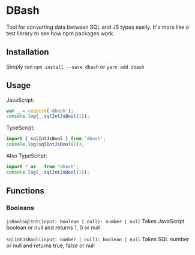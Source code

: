 # DBash

Tool for converting data between SQL and JS types easily. It's more like a test library to see how npm packages work.

## Installation

Simply run `npm install --save dbash` or `yarn add dbash`

## Usage

JavaScript:
```javascript
var _ = require('dbash');
console.log(_.sqlIntJsBool(1));
```

TypeScript:
```typescript
import { sqlIntJsBool } from 'dbash';
console.log(sqlIntJsBool(1));
```

Also TypeScript:
```typescript
import * as _ from 'dbash';
console.log(_.sqlIntJsBool(1));
```

## Functions

### Booleans

`jsBoolSqlInt(input: boolean | null): number | null`
Takes JavaScript boolean or null and returns 1, 0 or null

`sqlIntJsBool(input: number | null): boolean | null`
Takes SQL number or null and returns true, false or null